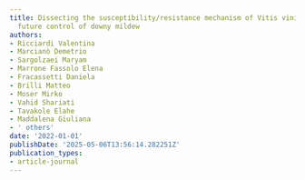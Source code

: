 ```yaml
---
title: Dissecting the susceptibility/resistance mechanism of Vitis vinifera for the
  future control of downy mildew
authors:
- Ricciardi Valentina
- Marcianò Demetrio
- Sargolzaei Maryam
- Marrone Fassolo Elena
- Fracassetti Daniela
- Brilli Matteo
- Moser Mirko
- Vahid Shariati
- Tavakole Elahe
- Maddalena Giuliana
- ' others'
date: '2022-01-01'
publishDate: '2025-05-06T13:56:14.282251Z'
publication_types:
- article-journal
---
```

